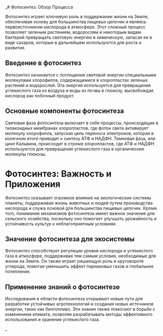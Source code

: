 _# Фотосинтез: Обзор Процесса

<p>Фотосинтез играет ключевую роль в поддержании жизни на Земле, обеспечивая основу для большинства пищевых цепочек и являясь первоисточником кислорода в атмосфере. Этот сложный процесс позволяет зеленым растениям, водорослям и некоторым видам бактерий превращать световую энергию в химическую, запасая ее в виде сахаров, которые в дальнейшем используются для роста и развития.</p>

## Введение в фотосинтез
<p>Фотосинтез начинается с поглощения световой энергии специальными молекулами хлорофилла, содержащимися в хлоропластах зеленых растений и водорослей. Эта энергия используется для превращения углекислого газа из воздуха и воды из почвы в глюкозу, высвобождая кислород как побочный продукт.</p>

## Основные компоненты фотосинтеза
<p>Световая фаза фотосинтеза включает в себя процессы, происходящие в тилакоидных мембранах хлоропластов, где фотон света активирует молекулу хлорофилла, запуская цепь переноса электронов, которая в конечном итоге приводит к синтезу АТФ и НАДФН. Темновая фаза, или цикл Кальвина, происходит в строме хлоропластов, где АТФ и НАДФН используются для превращения углекислого газа в органические молекулы глюкозы.</p>

# Фотосинтез: Важность и Приложения

<p>Фотосинтез оказывает огромное влияние на экологические системы планеты, поддерживая жизнь животных и людей путем производства кислорода и служа основой для большинства пищевых цепочек. Кроме того, понимание механизмов фотосинтеза имеет важное значение для сельского хозяйства, поскольку оно помогает улучшать урожайность и устойчивость культур к неблагоприятным условиям.</p>

## Значение фотосинтеза для экосистемы
<p>Фотосинтез способствует регуляции уровня кислорода и углекислого газа в атмосфере, поддерживая тем самым условия, необходимые для жизни на Земле. Он также играет решающую роль в круговороте углерода, помогая уменьшить эффект парниковых газов и глобальное потепление.</p>

## Применение знаний о фотосинтезе
<p>Исследования в области фотосинтеза открывают новые пути для разработки устойчивых агротехнологий и создания новых источников энергии, таких как биотопливо. Эти знания также помогают в борьбе с изменением климата, позволяя разрабатывать методы эффективного использования и хранения углекислого газа.</p>_
